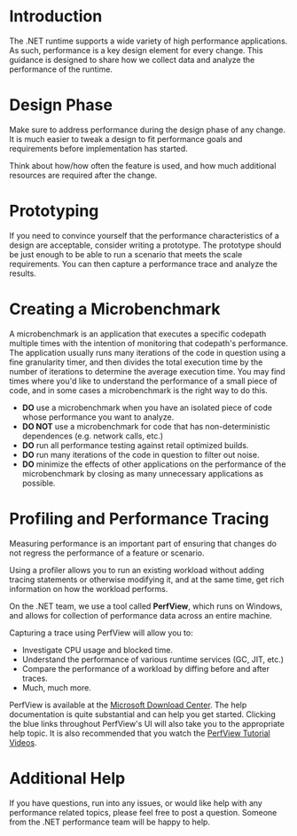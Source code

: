# Introduction #
The .NET runtime supports a wide variety of high performance applications.  As such, performance is a key design element for every change.  This guidance is designed to share how we collect data and analyze the performance of the runtime.

# Design Phase #
Make sure to address performance during the design phase of any change.  It is much easier to tweak a design to fit performance goals and requirements before implementation has started.

Think about how/how often the feature is used, and how much additional resources are required after the change.  

# Prototyping #
If you need to convince yourself that the performance characteristics of a design are acceptable, consider writing a prototype.  The prototype should be just enough to be able to run a scenario that meets the scale requirements.  You can then capture a performance trace and analyze the results.

# Creating a Microbenchmark #
A microbenchmark is an application that executes a specific codepath multiple times with the intention of monitoring that codepath's performance.  The application usually runs many iterations of the code in question using a fine granularity timer, and then divides the total execution time by the number of iterations to determine the average execution time.  You may find times where you'd like to understand the performance of a small piece of code, and in some cases a microbenchmark is the right way to do this.

- **DO** use a microbenchmark when you have an isolated piece of code whose performance you want to analyze.
- **DO NOT** use a microbenchmark for code that has non-deterministic dependences (e.g. network calls, etc.)
- **DO** run all performance testing against retail optimized builds.
- **DO** run many iterations of the code in question to filter out noise.
- **DO** minimize the effects of other applications on the performance of the microbenchmark by closing as many unnecessary applications as possible.

# Profiling and Performance Tracing #
Measuring performance is an important part of ensuring that changes do not regress the performance of a feature or scenario.

Using a profiler allows you to run an existing workload without adding tracing statements or otherwise modifying it, and at the same time, get rich information on how the workload performs.

On the .NET team, we use a tool called **PerfView**, which runs on Windows, and allows for collection of performance data across an entire machine.

Capturing a trace using PerfView will allow you to:

- Investigate CPU usage and blocked time.
- Understand the performance of various runtime services (GC, JIT, etc.)
- Compare the performance of a workload by diffing before and after traces.
- Much, much more.

PerfView is available at the [Microsoft Download Center](http://www.microsoft.com/en-us/download/details.aspx?id=28567 "Microsoft Download Center").  The help documentation is quite substantial and can help you get started.  Clicking the blue links throughout PerfView's UI will also take you to the appropriate help topic.  It is also recommended that you watch the [PerfView Tutorial Videos](http://channel9.msdn.com/Series/PerfView-Tutorial).

# Additional Help #
If you have questions, run into any issues, or would like help with any performance related topics, please feel free to post a question.  Someone from the .NET performance team will be happy to help.